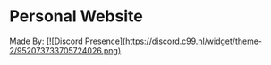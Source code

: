 # Personal Website

Made By:
[![Discord Presence][(https://discord.c99.nl/widget/theme-2/952073733705724026.png)](https://discord.com/users/952073733705724026)
